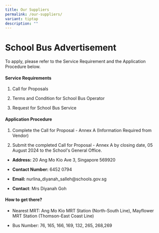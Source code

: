 ```yaml
---
title: Our Suppliers
permalink: /our-suppliers/
variant: tiptap
description: ""
---
```

<h1>School Bus Advertisement</h1>
<p></p>
<p>To apply, please refer to the Service Requirement and the Application
Procedure below.</p>
<h4>Service Requirements</h4>
<ol data-tight="true" class="tight">
<li>
<p>Call for Proposals</p>
</li>
<li>
<p>Terms and Condition for School Bus Operator</p>
</li>
<li>
<p>Request for School Bus Service</p>
</li>
</ol>
<h4>Application Procedure</h4>
<ol data-tight="true" class="tight">
<li>
<p>Complete the Call for Proposal - Annex A (Information Required from Vendor)</p>
</li>
<li>
<p>Submit the completed Call for Proposal - Annex A by closing date, 05 August
2024 to the School's General Office.</p>
</li>
</ol>
<ul data-tight="true" class="tight">
<li>
<p><strong>Address:</strong> 20 Ang Mo Kio Ave 3, Singapore 569920</p>
</li>
<li>
<p><strong>Contact Number:</strong> 6452 0794</p>
</li>
<li>
<p><strong>Email:</strong> nurlina_diyanah_salleh@schools.gov.sg</p>
</li>
<li>
<p><strong>Contact</strong>: Mrs Diyanah Goh</p>
</li>
</ul>
<h4>How to get there?</h4>
<ul data-tight="true" class="tight">
<li>
<p>Nearest MRT: Ang Mo Kio MRT Station (North-South Line), Mayflower MRT
Station (Thomson-East Coast Line)</p>
</li>
<li>
<p>Bus Number: 76, 165, 166, 169, 132, 265, 268,269</p>
</li>
</ul>
<p></p>